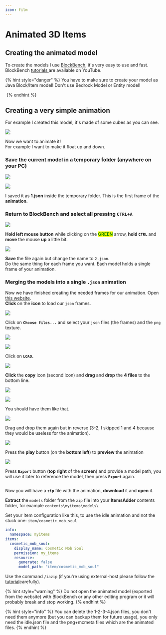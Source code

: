 ```yaml
---
icon: film
---
```


# Animated 3D Items

## Creating the animated model

To create the models I use [BlockBench](https://blockbench.net/), it's very easy to use and fast.\
BlockBench [tutorials ](https://www.youtube.com/results?search_query=blockbench+tutorial)are available on YouTube.

{% hint style="danger" %}
You have to make sure to create your model as Java Block/Item model! Don't use Bedrock Model or Entity model!

<img src="../../.gitbook/assets/immagine (89) (18).png" alt="" data-size="original">
{% endhint %}

## Creating a very simple animation

For example I created this model, it's made of some cubes as you can see.

![](<../../.gitbook/assets/immagine (32).png>)

Now we want to animate it!\
For example I want to make it float up and down.

### **Save** the **current model** in a temporary folder (anywhere on your PC)

![](<../../.gitbook/assets/immagine (85).png>)

![](<../../.gitbook/assets/immagine (18).png>)

I saved it as **1.json** inside the temporary folder. This is the first frame of the **animation**.

### Return to **BlockBench** and select all pressing **`CTRL+A`**

![](<../../.gitbook/assets/immagine (78).png>)

**Hold left mouse button** while clicking on the <mark style="color:green;">**GREEN**</mark> arrow, **hold `CTRL`** and **move** the mouse **up** a little bit.

![](<../../.gitbook/assets/immagine (62).png>)

**Save** the file again but change the name to `2.json`.\
Do the same thing for each frame you want. Each model holds a single frame of your animation.

### Merging the models into a single `.json` animation

Now we have finished creating the needed frames for our animation. Open [this website](https://lonedev6.github.io/animated-models/).\
**Click** on the **icon** to load our `json` frames.

![](<../../.gitbook/assets/immagine (94).png>)

Click on **`Choose files...`** and select your `json` files (the frames) and the `png` texture.

![](<../../.gitbook/assets/immagine (29).png>)

![](<../../.gitbook/assets/immagine (63).png>)

Click on **`LOAD`.**

![](<../../.gitbook/assets/immagine (82).png>)

**Click** the **copy** icon (second icon) and **drag** and **drop** the **4 files** to the bottom line.

![](<../../.gitbook/assets/immagine (59).png>)

![](<../../.gitbook/assets/immagine (1).png>)

You should have them like that.

![](<../../.gitbook/assets/immagine (84).png>)

Drag and drop them again but in reverse (3-2, I skipped 1 and 4 because they would be useless for the animation).

![](<../../.gitbook/assets/immagine (100).png>)

Press the **play** button (on the **bottom left**) to **preview** the animation

![](https://i.imgur.com/zslbD0G.gif)

Press **`Export`** button (**top right** of the **screen**) and provide a model path, you will use it later to reference the model, then press **`Export`** again.

<figure><img src="../../.gitbook/assets/image (246).png" alt=""><figcaption></figcaption></figure>

Now you will have a **`zip`** file with the animation, **download** it and **open** it.

**Extract** the `models` folder from the `zip` file into your **ItemsAdder** contents folder, for example `contents\myitems\models\`

Set your item configuration like this, to use the idle animation and not the stuck one: `item/cosmetic_mob_soul`

```yaml
info:
  namespace: myitems
items:
  cosmetic_mob_soul:
    display_name: Cosmetic Mob Soul
    permission: my_items
    resource:
      generate: false
      model_path: "item/cosmetic_mob_soul"
```

Use the command `/iazip` (if you're using external-host please follow the [tutorial](../resourcepack-hosting/)carefully).

{% hint style="warning" %}
Do not open the animated model (exported from the website) with BlockBench or any other editing program or it will probably break and stop working.
{% endhint %}

{% hint style="info" %}
You can delete the 1-2-3-4.json files, you don't need them anymore (but you can backup them for future usage), you only need the idle.json file and the png+mcmeta files which are the animated files.
{% endhint %}
